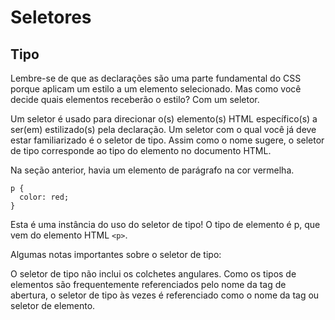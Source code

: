 # Seletores

## Tipo

Lembre-se de que as declarações são uma parte fundamental do CSS porque aplicam um estilo a um elemento selecionado. Mas como você decide quais elementos receberão o estilo? Com ​​um seletor.

Um seletor é usado para direcionar o(s) elemento(s) HTML específico(s) a ser(em) estilizado(s) pela declaração. Um seletor com o qual você já deve estar familiarizado é o seletor de tipo. Assim como o nome sugere, o seletor de tipo corresponde ao tipo do elemento no documento HTML.

Na seção anterior, havia um elemento de parágrafo na cor vermelha.

```
p {
  color: red;
}
```

Esta é uma instância do uso do seletor de tipo! O tipo de elemento é p, que vem do elemento HTML `<p>`.

Algumas notas importantes sobre o seletor de tipo:

O seletor de tipo não inclui os colchetes angulares.
Como os tipos de elementos são frequentemente referenciados pelo nome da tag de abertura, o seletor de tipo às vezes é referenciado como o nome da tag ou seletor de elemento.
